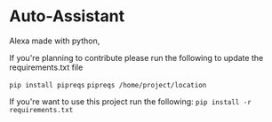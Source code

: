 # Auto-Assistant

Alexa made with python,

If you're planning to contribute please run the following to update the requirements.txt file

``
pip install pipreqs
``
``
pipreqs /home/project/location
``

If you're want to use this project run the following:
``
pip install -r requirements.txt
``
